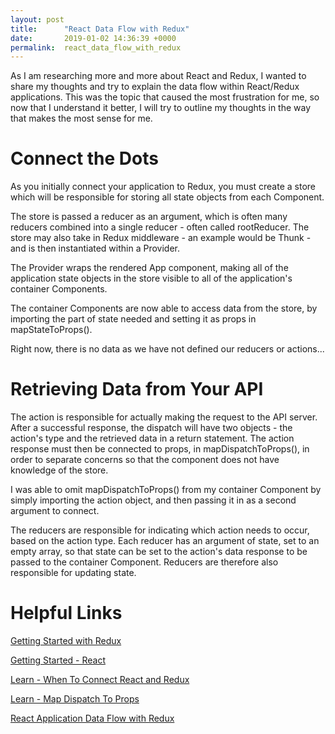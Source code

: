 ```yaml
---
layout: post
title:      "React Data Flow with Redux"
date:       2019-01-02 14:36:39 +0000
permalink:  react_data_flow_with_redux
---
```



As I am researching more and more about React and Redux, I wanted to share my thoughts and try to explain the data flow within React/Redux applications. This was the topic that caused the most frustration for me, so now that I understand it better, I will try to outline my thoughts in the way that makes the most sense for me.

# Connect the Dots

As you initially connect your application to Redux, you must create a store which will be responsible for storing all state objects from each Component. 

The store is passed a reducer as an argument, which is often many reducers combined into a single reducer - often called rootReducer. The store may also take in Redux middleware - an example would be Thunk - and is then instantiated within a Provider. 

The Provider wraps the rendered App component, making all of the application state objects in the store visible to all of the application's container Components.

The container Components are now able to access data from the store, by importing the part of state needed and setting it as props in mapStateToProps().

Right now, there is no data as we have not defined our reducers or actions...

# Retrieving Data from Your API

The action is responsible for actually making the request to the API server. After a successful response, the dispatch will have two objects - the action's type and the retrieved data in a return statement. The action response must then be connected to props, in mapDispatchToProps(), in order to separate concerns so that the component does not have knowledge of the store. 

I was able to omit mapDispatchToProps() from my container Component by simply importing the action object, and then passing it in as a second argument to connect. 

The reducers are responsible for indicating which action needs to occur, based on the action type. Each reducer has an argument of state, set to an empty array, so that state can be set to the action's data response to be passed to the container Component. Reducers are therefore also responsible for updating state.

# Helpful Links
[Getting Started with Redux](https://redux.js.org/introduction/getting-started)

[Getting Started - React](https://reactjs.org/docs/getting-started.html)

[Learn - When To Connect React and Redux](https://learn.co/tracks/full-stack-web-development-v6/redux/react-redux-continued/when-to-connect-react-and-redux)

[Learn - Map Dispatch To Props](https://learn.co/tracks/full-stack-web-development-v6/redux/redux-library/map-dispatch-to-props)

[React Application Data Flow with Redux](https://medium.com/@ajaykarwal/react-application-data-flow-with-redux-1ad51aa4ac45)




